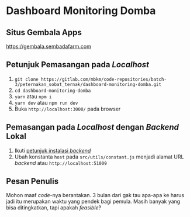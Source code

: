 # Dashboard Monitoring Domba

## Situs Gembala Apps
https://gembala.sembadafarm.com

## Petunjuk Pemasangan pada _Localhost_
1. `git clone https://gitlab.com/mbkm/code-repositories/batch-3/peternakan_sobat_ternak/dashboard-monitoring-domba.git`
2. `cd dashboard-monitoring-domba`
3. `yarn` atau `npm i`
4. `yarn dev` atau `npm run dev`
5. Buka `http://localhost:3000/` pada browser

## Pemasangan pada _Localhost_ dengan _Backend_ Lokal
1. Ikuti [petunjuk instalasi _backend_](https://gitlab.com/mbkm/code-repositories/batch-3/peternakan_sobat_ternak/BackEnd_GembalaApps#instalasi)
2. Ubah konstanta `host` pada `src/utils/constant.js` menjadi alamat URL _backend_ atau `http://localhost:51009`

## Pesan Penulis
Mohon maaf _code_-nya berantakan. 3 bulan dari gak tau apa-apa ke harus jadi itu merupakan waktu yang pendek bagi pemula. Masih banyak yang bisa ditingkatkan, tapi apakah _feasible_?
